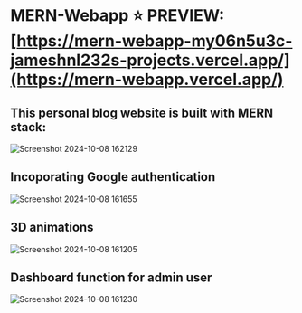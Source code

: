 # MERN-Webapp ⭐ PREVIEW: [https://mern-webapp-my06n5u3c-jameshnl232s-projects.vercel.app/](https://mern-webapp.vercel.app/)

## This personal blog website is built with MERN stack:
![Screenshot 2024-10-08 162129](https://github.com/user-attachments/assets/9afbd178-b7bb-4492-ba51-5294e74f64b8)
## Incoporating Google authentication
  ![Screenshot 2024-10-08 161655](https://github.com/user-attachments/assets/b8894f80-0919-4969-891e-84658262c08f)
## 3D animations
  ![Screenshot 2024-10-08 161205](https://github.com/user-attachments/assets/9deb249a-baed-48fa-aab9-3bdf0b9ed5a6)
## Dashboard function for admin user
  ![Screenshot 2024-10-08 161230](https://github.com/user-attachments/assets/00bbb0bf-e0f3-4fad-aad5-dea90f41c8d1)
